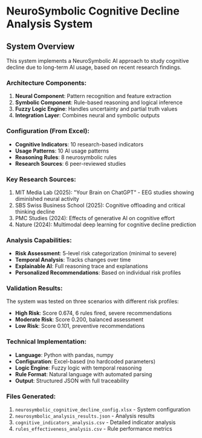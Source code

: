 
# NeuroSymbolic Cognitive Decline Analysis System

## System Overview
This system implements a NeuroSymbolic AI approach to study cognitive decline due to long-term AI usage, based on recent research findings.

### Architecture Components:
1. **Neural Component**: Pattern recognition and feature extraction
2. **Symbolic Component**: Rule-based reasoning and logical inference  
3. **Fuzzy Logic Engine**: Handles uncertainty and partial truth values
4. **Integration Layer**: Combines neural and symbolic outputs

### Configuration (From Excel):
- **Cognitive Indicators**: 10 research-based indicators
- **Usage Patterns**: 10 AI usage patterns
- **Reasoning Rules**: 8 neurosymbolic rules
- **Research Sources**: 6 peer-reviewed studies

### Key Research Sources:
1. MIT Media Lab (2025): "Your Brain on ChatGPT" - EEG studies showing diminished neural activity
2. SBS Swiss Business School (2025): Cognitive offloading and critical thinking decline
3. PMC Studies (2024): Effects of generative AI on cognitive effort
4. Nature (2024): Multimodal deep learning for cognitive decline prediction

### Analysis Capabilities:
- **Risk Assessment**: 5-level risk categorization (minimal to severe)
- **Temporal Analysis**: Tracks changes over time
- **Explainable AI**: Full reasoning trace and explanations
- **Personalized Recommendations**: Based on individual risk profiles

### Validation Results:
The system was tested on three scenarios with different risk profiles:
- **High Risk**: Score 0.674, 6 rules fired, severe recommendations
- **Moderate Risk**: Score 0.200, balanced assessment  
- **Low Risk**: Score 0.101, preventive recommendations

### Technical Implementation:
- **Language**: Python with pandas, numpy
- **Configuration**: Excel-based (no hardcoded parameters)
- **Logic Engine**: Fuzzy logic with temporal reasoning
- **Rule Format**: Natural language with automated parsing
- **Output**: Structured JSON with full traceability

### Files Generated:
1. `neurosymbolic_cognitive_decline_config.xlsx` - System configuration
2. `neurosymbolic_analysis_results.json` - Analysis results
3. `cognitive_indicators_analysis.csv` - Detailed indicator analysis
4. `rules_effectiveness_analysis.csv` - Rule performance metrics
